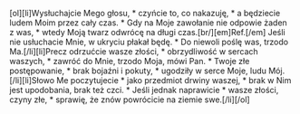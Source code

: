 [ol][li]Wysłuchajcie Mego głosu, * czyńcie to, co nakazuję, * a będziecie ludem Moim przez cały czas. * Gdy na Moje zawołanie nie odpowie żaden z was, * wtedy Moją twarz odwrócę na długi czas.[br/][em]Ref.[/em] Jeśli nie usłuchacie Mnie, w ukryciu płakał będę. * Do niewoli poślę was, trzodo Ma.[/li][li]Precz odrzućcie wasze złości, * obrzydliwość w sercach waszych, * zawróć do Mnie, trzodo Moja, mówi Pan. * Twoje złe postępowanie, * brak bojaźni i pokuty, * ugodziły w serce Moje, ludu Mój.[/li][li]Słowo Me poczytujecie * jako przedmiot drwiny waszej, * brak w Nim jest upodobania, brak też czci. * Jeśli jednak naprawicie * wasze złości, czyny złe, * sprawię, że znów powrócicie na ziemie swe.[/li][/ol]